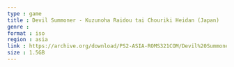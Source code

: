 ```yaml
---
type : game
title : Devil Summoner - Kuzunoha Raidou tai Chouriki Heidan (Japan)
genre : 
format : iso
region : asia
link : https://archive.org/download/PS2-ASIA-ROMS321COM/Devil%20Summoner%20-%20Kuzunoha%20Raidou%20tai%20Chouriki%20Heidan%20%28Japan%29.7z
size : 1.5GB
---
```

